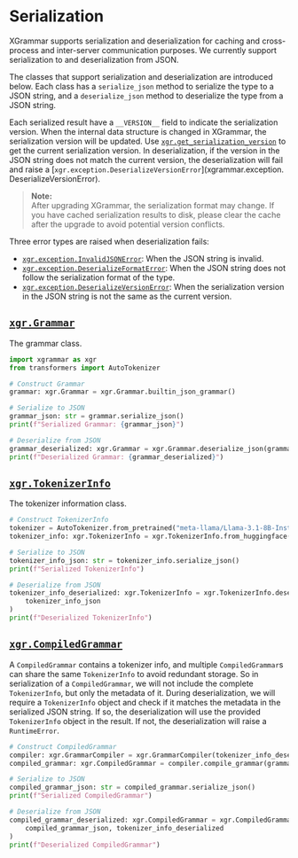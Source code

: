 # Serialization

XGrammar supports serialization and deserialization for caching and cross-process and inter-server
communication purposes. We currently support serialization to and deserialization from JSON.

The classes that support serialization and deserialization are introduced below. Each class has a
`serialize_json` method to serialize the type to a JSON string, and a `deserialize_json` method to
deserialize the type from a JSON string.

Each serialized result have a `__VERSION__` field to indicate the serialization version. When the
internal data structure is changed in XGrammar, the serialization version will be updated. Use
[`xgr.get_serialization_version`](xgrammar.get_serialization_version) to get the current serialization
version. In deserialization, if the version in the JSON string does not match the current version,
the deserialization will fail and raise a [`xgr.exception.DeserializeVersionError`](xgrammar.exception. DeserializeVersionError).

> **Note:**<br>
> After upgrading XGrammar, the serialization format may change. If you have cached serialization
> results to disk, please clear the cache after the upgrade to avoid potential version conflicts.

Three error types are raised when deserialization fails:

- [`xgr.exception.InvalidJSONError`](xgrammar.exception.InvalidJSONError): When the JSON string is invalid.
- [`xgr.exception.DeserializeFormatError`](xgrammar.exception.DeserializeFormatError): When the JSON string does not follow the serialization format of the type.
- [`xgr.exception.DeserializeVersionError`](xgrammar.exception.DeserializeVersionError): When the serialization version in the JSON string is not the same as the
  current version.

## [`xgr.Grammar`](xgrammar.Grammar)

The grammar class.

```python
import xgrammar as xgr
from transformers import AutoTokenizer

# Construct Grammar
grammar: xgr.Grammar = xgr.Grammar.builtin_json_grammar()

# Serialize to JSON
grammar_json: str = grammar.serialize_json()
print(f"Serialized Grammar: {grammar_json}")

# Deserialize from JSON
grammar_deserialized: xgr.Grammar = xgr.Grammar.deserialize_json(grammar_json)
print(f"Deserialized Grammar: {grammar_deserialized}")
```

## [`xgr.TokenizerInfo`](xgrammar.TokenizerInfo)

The tokenizer information class.

```python
# Construct TokenizerInfo
tokenizer = AutoTokenizer.from_pretrained("meta-llama/Llama-3.1-8B-Instruct")
tokenizer_info: xgr.TokenizerInfo = xgr.TokenizerInfo.from_huggingface(tokenizer)

# Serialize to JSON
tokenizer_info_json: str = tokenizer_info.serialize_json()
print(f"Serialized TokenizerInfo")

# Deserialize from JSON
tokenizer_info_deserialized: xgr.TokenizerInfo = xgr.TokenizerInfo.deserialize_json(
    tokenizer_info_json
)
print(f"Deserialized TokenizerInfo")
```

## [`xgr.CompiledGrammar`](xgrammar.CompiledGrammar)

A `CompiledGrammar` contains a tokenizer info, and multiple `CompiledGrammar`s can share the same
`TokenizerInfo` to avoid redundant storage. So in serialization of a `CompiledGrammar`, we will not
include the complete `TokenizerInfo`, but only the metadata of it. During deserialization, we will
require a `TokenizerInfo` object and check if it matches the metadata in the serialized JSON string.
If so, the deserialization will use the provided `TokenizerInfo` object in the result. If not, the
deserialization will raise a `RuntimeError`.

```python
# Construct CompiledGrammar
compiler: xgr.GrammarCompiler = xgr.GrammarCompiler(tokenizer_info_deserialized)
compiled_grammar: xgr.CompiledGrammar = compiler.compile_grammar(grammar_deserialized)

# Serialize to JSON
compiled_grammar_json: str = compiled_grammar.serialize_json()
print(f"Serialized CompiledGrammar")

# Deserialize from JSON
compiled_grammar_deserialized: xgr.CompiledGrammar = xgr.CompiledGrammar.deserialize_json(
    compiled_grammar_json, tokenizer_info_deserialized
)
print(f"Deserialized CompiledGrammar")
```
